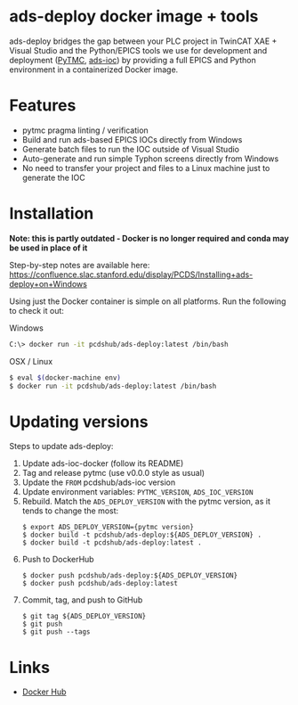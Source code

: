 ads-deploy docker image + tools
===============================

ads-deploy bridges the gap between your PLC project in TwinCAT XAE + Visual Studio and the
Python/EPICS tools we use for development and deployment ([PyTMC](https://github.com/slaclab/pytmc),
[ads-ioc](https://github.com/pcdshub/ads-ioc)) by providing a full EPICS and Python environment
in a containerized Docker image.

Features
========

* pytmc pragma linting / verification
* Build and run ads-based EPICS IOCs directly from Windows
* Generate batch files to run the IOC outside of Visual Studio
* Auto-generate and run simple Typhon screens directly from Windows
* No need to transfer your project and files to a Linux machine just to generate the IOC

Installation
============

**Note: this is partly outdated - Docker is no longer required and conda may be used in place of it**

Step-by-step notes are available here:
https://confluence.slac.stanford.edu/display/PCDS/Installing+ads-deploy+on+Windows

Using just the Docker container is simple on all platforms. Run the following to check it out:

Windows
```sh
C:\> docker run -it pcdshub/ads-deploy:latest /bin/bash
```

OSX / Linux
```sh
$ eval $(docker-machine env)
$ docker run -it pcdshub/ads-deploy:latest /bin/bash
```

Updating versions
=================

Steps to update ads-deploy:

1. Update ads-ioc-docker (follow its README)
2. Tag and release pytmc (use v0.0.0 style as usual)
3. Update the `FROM` pcdshub/ads-ioc version
4. Update environment variables: `PYTMC_VERSION`, `ADS_IOC_VERSION`
5. Rebuild. Match the `ADS_DEPLOY_VERSION` with the pytmc version, as it
   tends to change the most:
    ```
    $ export ADS_DEPLOY_VERSION={pytmc version}
    $ docker build -t pcdshub/ads-deploy:${ADS_DEPLOY_VERSION} .
    $ docker build -t pcdshub/ads-deploy:latest .
    ```
6. Push to DockerHub
    ```
    $ docker push pcdshub/ads-deploy:${ADS_DEPLOY_VERSION}
    $ docker push pcdshub/ads-deploy:latest
    ```
7. Commit, tag, and push to GitHub
    ```
    $ git tag ${ADS_DEPLOY_VERSION}
    $ git push
    $ git push --tags
    ```

Links
=====

* [Docker Hub](https://hub.docker.com/r/pcdshub/ads-deploy/tags)
